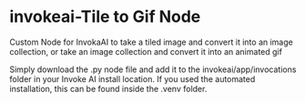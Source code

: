 # invokeai-Tile to Gif Node
Custom Node for InvokaAI to take a tiled image and convert it into an image collection, or take an image collection and convert it into an animated gif

Simply download the .py node file and add it to the invokeai/app/invocations folder in your Invoke AI install location. If you used the automated installation, this can be found inside the .venv folder. 
